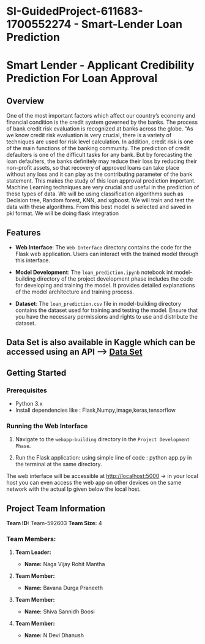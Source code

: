 # SI-GuidedProject-611683-1700552274 - Smart-Lender Loan Prediction

# Smart Lender - Applicant Credibility Prediction For Loan Approval

## Overview

One of the most important factors which affect our country’s economy and financial condition is the credit system governed by the banks. The process of bank credit risk evaluation is recognized at banks across the globe. “As we know credit risk evaluation is very crucial, there is a variety of techniques are used for risk level calculation. In addition, credit risk is one of the main functions of the banking community.
The prediction of credit defaulters is one of the difficult tasks for any bank. But by forecasting the loan defaulters, the banks definitely may reduce their loss by reducing their non-profit assets, so that recovery of approved loans can take place without any loss and it can play as the contributing parameter of the bank statement. This makes the study of this loan approval prediction important. Machine Learning techniques are very crucial and useful in the prediction of these types of data.
We will be using classification algorithms such as Decision tree, Random forest, KNN, and xgboost. We will train and test the data with these algorithms. From this best model is selected and saved in pkl format. We will be doing flask integration

## Features

- **Web Interface**: The `Web Interface` directory contains the code for the Flask web application. Users can interact with the trained model through this interface.

- **Model Development**: The `loan_prediction.ipynb` notebook int model-building directory of the project development phase includes the code for developing and training the model. It provides detailed explanations of the model architecture and training process.

- **Dataset**: The `loan_prediction.csv` file in model-building directory contains the dataset used for training and testing the model. Ensure that you have the necessary permissions and rights to use and distribute the dataset.
## Data Set is also available in Kaggle which can be accessed using an API --> [Data Set](https://www.kaggle.com/datasets/altruistdelhite04/loan-prediction-problem-dataset) 

## Getting Started

### Prerequisites

- Python 3.x
- Install dependencies like : Flask,Numpy,image,keras,tensorflow


### Running the Web Interface

1. Navigate to the `webapp-building` directory in the `Project Development Phase`.

2. Run the Flask application: using simple line of code : python app.py in the terminal at the same directory.

The web interface will be accessible at [http://localhost:5000](http://localhost:5000) -> in your local host
you can even access the web app on other devices on the same network with the actual Ip given below the local host.


## Project Team Information

**Team ID:** Team-592603
**Team Size:** 4

### Team Members:

1. **Team Leader:**
   - **Name:** Naga Vijay Rohit Mantha

2. **Team Member:**
   - **Name:** Bavana Durga Praneeth

3. **Team Member:**
   - **Name:** Shiva Sannidh Boosi

4. **Team Member:**
   - **Name:** N Devi Dhanush


